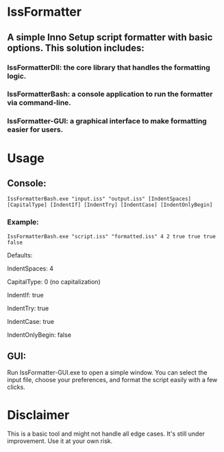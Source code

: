# IssFormatter

## A simple Inno Setup script formatter with basic options. This solution includes:

### IssFormatterDll: the core library that handles the formatting logic.

### IssFormatterBash: a console application to run the formatter via command-line.

### IssFormatter-GUI: a graphical interface to make formatting easier for users.

# Usage

## Console:
```
IssFormatterBash.exe "input.iss" "output.iss" [IndentSpaces] [CapitalType] [IndentIf] [IndentTry] [IndentCase] [IndentOnlyBegin]
```
### Example:
```
IssFormatterBash.exe "script.iss" "formatted.iss" 4 2 true true true false
```
Defaults:

IndentSpaces: 4

CapitalType: 0 (no capitalization)

IndentIf: true

IndentTry: true

IndentCase: true

IndentOnlyBegin: false

## GUI:

Run IssFormatter-GUI.exe to open a simple window. You can select the input file, choose your preferences, and format the script easily with a few clicks.

# Disclaimer

This is a basic tool and might not handle all edge cases. It's still under improvement. Use it at your own risk.
